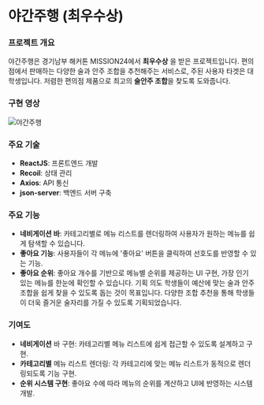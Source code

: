 # 야간주행 (최우수상)
### 프로젝트 개요
야간주행은 경기남부 해커톤 MISSION24에서 **최우수상** 을 받은 프로젝트입니다.  편의점에서 판매하는 다양한 술과 안주 조합을 추천해주는 서비스로, 주된 사용자 타겟은 대학생입니다. 저렴한 편의점 제품으로 최고의 **술안주 조합**을 찾도록 도와줍니다.
### 구현 영상
![야간주행](https://github.com/user-attachments/assets/01a1619a-e5ce-4a21-84f3-aeb1567187d5)
### 주요 기술

- **ReactJS**: 프론트엔드 개발
- **Recoil**: 상태 관리
- **Axios**: API 통신
- **json-server**: 백엔드 서버 구축
### 주요 기능
- **네비게이션 바**: 카테고리별로 메뉴 리스트를 렌더링하여 사용자가 원하는 메뉴를 쉽게 탐색할 수 있습니다.
- **좋아요 기능**: 사용자들이 각 메뉴에 '좋아요' 버튼을 클릭하여 선호도를 반영할 수 있는 기능.
- **좋아요 순위**: 좋아요 개수를 기반으로 메뉴별 순위를 제공하는 UI 구현, 가장 인기 있는 메뉴를 한눈에 확인할 수 있습니다.
기획 의도
학생들이 예산에 맞는 술과 안주 조합을 쉽게 찾을 수 있도록 돕는 것이 목표입니다. 다양한 조합 추천을 통해 학생들이 더욱 즐거운 술자리를 가질 수 있도록 기획되었습니다.

### 기여도
- **네비게이션** 바 구현: 카테고리별 메뉴 리스트에 쉽게 접근할 수 있도록 설계하고 구현.
- **카테고리별** 메뉴 리스트 렌더링: 각 카테고리에 맞는 메뉴 리스트가 동적으로 렌더링되도록 기능 구현.
- **순위 시스템 구현**: 좋아요 수에 따라 메뉴의 순위를 계산하고 UI에 반영하는 시스템 개발.
